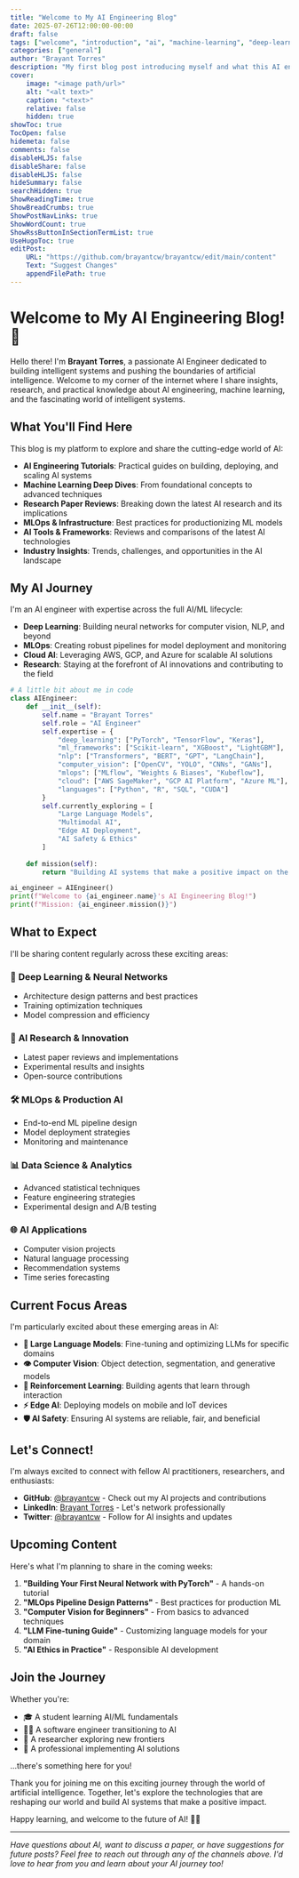 ```yaml
---
title: "Welcome to My AI Engineering Blog"
date: 2025-07-26T12:00:00-00:00
draft: false
tags: ["welcome", "introduction", "ai", "machine-learning", "deep-learning"]
categories: ["general"]
author: "Brayant Torres"
description: "My first blog post introducing myself and what this AI engineering blog is about"
cover:
    image: "<image path/url>"
    alt: "<alt text>"
    caption: "<text>"
    relative: false
    hidden: true
showToc: true
TocOpen: false
hidemeta: false
comments: false
disableHLJS: false
disableShare: false
disableHLJS: false
hideSummary: false
searchHidden: true
ShowReadingTime: true
ShowBreadCrumbs: true
ShowPostNavLinks: true
ShowWordCount: true
ShowRssButtonInSectionTermList: true
UseHugoToc: true
editPost:
    URL: "https://github.com/brayantcw/brayantcw/edit/main/content"
    Text: "Suggest Changes"
    appendFilePath: true
---
```


# Welcome to My AI Engineering Blog! 🤖

Hello there! I'm **Brayant Torres**, a passionate AI Engineer dedicated to building intelligent systems and pushing the boundaries of artificial intelligence. Welcome to my corner of the internet where I share insights, research, and practical knowledge about AI engineering, machine learning, and the fascinating world of intelligent systems.

## What You'll Find Here

This blog is my platform to explore and share the cutting-edge world of AI:

- **AI Engineering Tutorials**: Practical guides on building, deploying, and scaling AI systems
- **Machine Learning Deep Dives**: From foundational concepts to advanced techniques
- **Research Paper Reviews**: Breaking down the latest AI research and its implications
- **MLOps & Infrastructure**: Best practices for productionizing ML models
- **AI Tools & Frameworks**: Reviews and comparisons of the latest AI technologies
- **Industry Insights**: Trends, challenges, and opportunities in the AI landscape

## My AI Journey

I'm an AI engineer with expertise across the full AI/ML lifecycle:

- **Deep Learning**: Building neural networks for computer vision, NLP, and beyond
- **MLOps**: Creating robust pipelines for model deployment and monitoring
- **Cloud AI**: Leveraging AWS, GCP, and Azure for scalable AI solutions
- **Research**: Staying at the forefront of AI innovations and contributing to the field

```python
# A little bit about me in code
class AIEngineer:
    def __init__(self):
        self.name = "Brayant Torres"
        self.role = "AI Engineer"
        self.expertise = {
            "deep_learning": ["PyTorch", "TensorFlow", "Keras"],
            "ml_frameworks": ["Scikit-learn", "XGBoost", "LightGBM"],
            "nlp": ["Transformers", "BERT", "GPT", "LangChain"],
            "computer_vision": ["OpenCV", "YOLO", "CNNs", "GANs"],
            "mlops": ["MLflow", "Weights & Biases", "Kubeflow"],
            "cloud": ["AWS SageMaker", "GCP AI Platform", "Azure ML"],
            "languages": ["Python", "R", "SQL", "CUDA"]
        }
        self.currently_exploring = [
            "Large Language Models",
            "Multimodal AI",
            "Edge AI Deployment",
            "AI Safety & Ethics"
        ]
        
    def mission(self):
        return "Building AI systems that make a positive impact on the world"

ai_engineer = AIEngineer()
print(f"Welcome to {ai_engineer.name}'s AI Engineering Blog!")
print(f"Mission: {ai_engineer.mission()}")
```

## What to Expect

I'll be sharing content regularly across these exciting areas:

### 🧠 **Deep Learning & Neural Networks**
- Architecture design patterns and best practices
- Training optimization techniques
- Model compression and efficiency

### 🔬 **AI Research & Innovation**
- Latest paper reviews and implementations
- Experimental results and insights
- Open-source contributions

### 🛠️ **MLOps & Production AI**
- End-to-end ML pipeline design
- Model deployment strategies
- Monitoring and maintenance

### 📊 **Data Science & Analytics**
- Advanced statistical techniques
- Feature engineering strategies
- Experimental design and A/B testing

### 🌐 **AI Applications**
- Computer vision projects
- Natural language processing
- Recommendation systems
- Time series forecasting

## Current Focus Areas

I'm particularly excited about these emerging areas in AI:

- **🤖 Large Language Models**: Fine-tuning and optimizing LLMs for specific domains
- **👁️ Computer Vision**: Object detection, segmentation, and generative models
- **🔄 Reinforcement Learning**: Building agents that learn through interaction
- **⚡ Edge AI**: Deploying models on mobile and IoT devices
- **🛡️ AI Safety**: Ensuring AI systems are reliable, fair, and beneficial

## Let's Connect!

I'm always excited to connect with fellow AI practitioners, researchers, and enthusiasts:

- **GitHub**: [@brayantcw](https://github.com/brayantcw) - Check out my AI projects and contributions
- **LinkedIn**: [Brayant Torres](https://www.linkedin.com/in/brayan-torres-re7a9839137/) - Let's network professionally
- **Twitter**: [@brayantcw](https://twitter.com/brayantcw) - Follow for AI insights and updates

## Upcoming Content

Here's what I'm planning to share in the coming weeks:

1. **"Building Your First Neural Network with PyTorch"** - A hands-on tutorial
2. **"MLOps Pipeline Design Patterns"** - Best practices for production ML
3. **"Computer Vision for Beginners"** - From basics to advanced techniques
4. **"LLM Fine-tuning Guide"** - Customizing language models for your domain
5. **"AI Ethics in Practice"** - Responsible AI development

## Join the Journey

Whether you're:
- 🎓 A student learning AI/ML fundamentals
- 👨‍💻 A software engineer transitioning to AI
- 🔬 A researcher exploring new frontiers
- 🏢 A professional implementing AI solutions

...there's something here for you!

Thank you for joining me on this exciting journey through the world of artificial intelligence. Together, let's explore the technologies that are reshaping our world and build AI systems that make a positive impact.

Happy learning, and welcome to the future of AI! 🚀🤖

---

*Have questions about AI, want to discuss a paper, or have suggestions for future posts? Feel free to reach out through any of the channels above. I'd love to hear from you and learn about your AI journey too!*